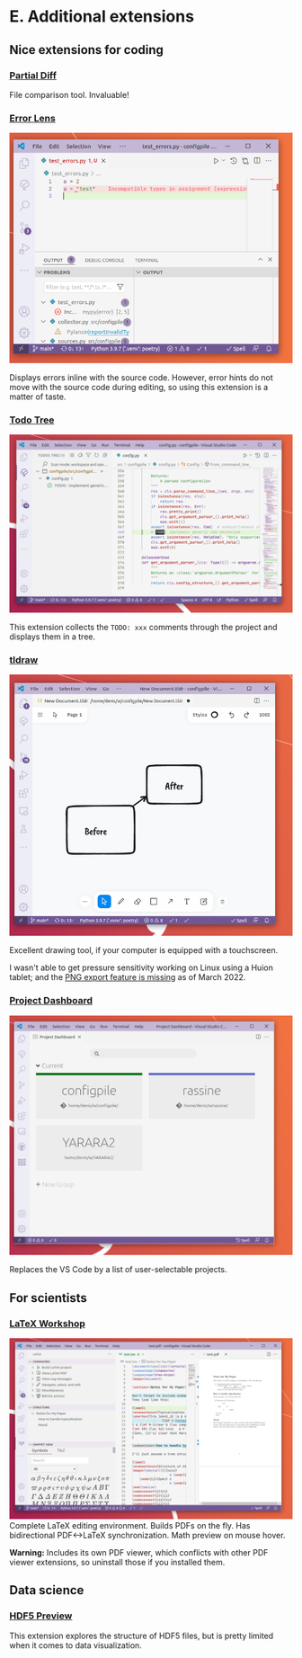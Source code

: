 # E. Additional extensions

## Nice extensions for coding

### [Partial Diff](https://marketplace.visualstudio.com/items?itemName=ryu1kn.partial-diff)

File comparison tool. Invaluable!

### [Error Lens](https://marketplace.visualstudio.com/items?itemName=usernamehw.errorlens)

![Screenshot of Error Lens extension](error_lens.png)

Displays errors inline with the source code.
However, error hints do not move with the source code during editing, so using this extension is a matter of taste.

### [Todo Tree](https://marketplace.visualstudio.com/items?itemName=Gruntfuggly.todo-tree)

![Todo Tree screenshot](todotree.png)

This extension collects the `TODO: xxx` comments through the project and displays them in a tree.

### [tldraw](https://marketplace.visualstudio.com/items?itemName=tldraw-org.tldraw-vscode)

![tldraw screenshot](tldraw.png)

Excellent drawing tool, if your computer is equipped with a touchscreen.

I wasn't able to get pressure sensitivity working on Linux using a Huion tablet; and the [PNG export feature is missing](https://github.com/tldraw/tldraw/issues/605) as of March 2022.

### [Project Dashboard](https://marketplace.visualstudio.com/items?itemName=kruemelkatze.vscode-dashboard)

![Project Dashboard screenshot](project_dashboard.png)

Replaces the VS Code by a list of user-selectable projects.

## For scientists

### [LaTeX Workshop](https://marketplace.visualstudio.com/items?itemName=James-Yu.latex-workshop)

![LaTeX Workshop screenshot](latex.png)
Complete LaTeX editing environment. 
Builds PDFs on the fly.
Has bidirectional PDF<->LaTeX synchronization.
Math preview on mouse hover.

**Warning:** Includes its own PDF viewer, which conflicts with other PDF viewer extensions, so uninstall those if you installed them.


## Data science

### [HDF5 Preview](https://marketplace.visualstudio.com/items?itemName=lochbrunner.vscode-hdf5-viewer)

This extension explores the structure of HDF5 files, but is pretty limited when it comes to data visualization.
